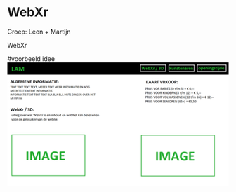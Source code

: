 # WebXr
Groep: Leon + Martijn

WebXr


#voorbeeld idee
<img src="https://github.com/MartijnRene/Museum/blob/master/Website/idee%20voorbeeld.png">
